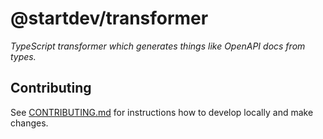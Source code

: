 # @startdev/transformer

_TypeScript transformer which generates things like OpenAPI docs from types._

## Contributing

See [CONTRIBUTING.md](../../CONTRIBUTING.md) for instructions how to develop locally and make changes.
